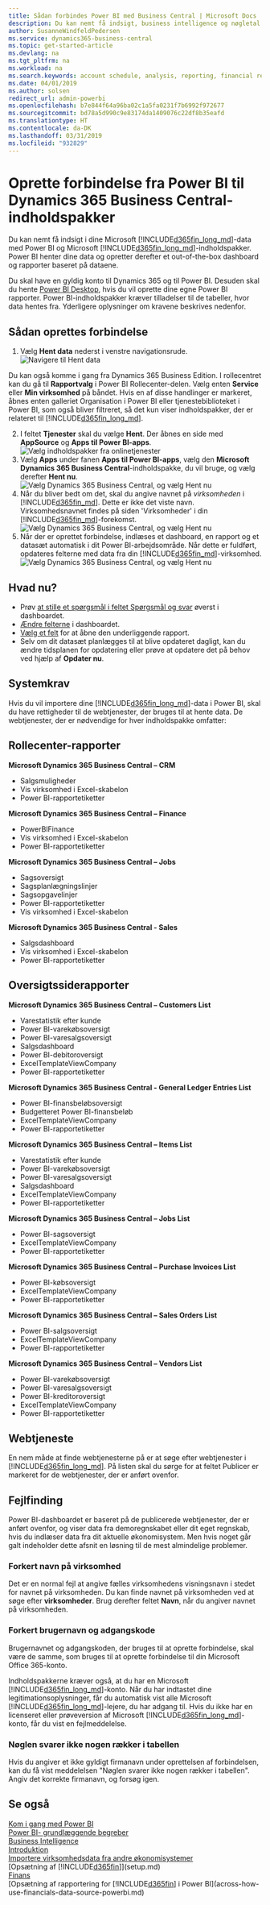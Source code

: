 ```yaml
---
title: Sådan forbindes Power BI med Business Central | Microsoft Docs
description: Du kan nemt få indsigt, business intelligence og nøgletal i dine Business Central-data med Power BI og Business Central-indholdspakker.
author: SusanneWindfeldPedersen
ms.service: dynamics365-business-central
ms.topic: get-started-article
ms.devlang: na
ms.tgt_pltfrm: na
ms.workload: na
ms.search.keywords: account schedule, analysis, reporting, financial report, business intelligence, KPI
ms.date: 04/01/2019
ms.author: solsen
redirect_url: admin-powerbi
ms.openlocfilehash: b7e844f64a96ba02c1a5fa0231f7b6992f972677
ms.sourcegitcommit: bd78a5d990c9e83174da1409076c22df8b35eafd
ms.translationtype: HT
ms.contentlocale: da-DK
ms.lasthandoff: 03/31/2019
ms.locfileid: "932829"
---
```

# <a name="connecting-power-bi-to-dynamics-365-business-central-content-packs"></a>Oprette forbindelse fra Power BI til Dynamics 365 Business Central-indholdspakker
Du kan nemt få indsigt i dine Microsoft [!INCLUDE[d365fin_long_md](includes/d365fin_long_md.md)]-data med Power BI og Microsoft [!INCLUDE[d365fin_long_md](includes/d365fin_long_md.md)]-indholdspakker. Power BI henter dine data og opretter derefter et out-of-the-box dashboard og rapporter baseret på dataene.

Du skal have en gyldig konto til Dynamics 365 og til Power BI. Desuden skal du hente [Power BI Desktop](https://powerbi.microsoft.com/en-us/desktop/), hvis du vil oprette dine egne Power BI rapporter. Power BI-indholdspakker kræver tilladelser til de tabeller, hvor data hentes fra. Yderligere oplysninger om kravene beskrives nedenfor.  

## <a name="how-to-connect"></a>Sådan oprettes forbindelse
1. Vælg **Hent data** nederst i venstre navigationsrude.  
![Navigere til Hent data](./media/across-how-to-connect-powerbi-d365-content-packs/powerbi-get-data.png)

Du kan også komme i gang fra Dynamics 365 Business Edition. I rollecentret kan du gå til **Rapportvalg** i Power BI Rollecenter-delen. Vælg enten **Service** eller **Min virksomhed** på båndet. Hvis en af disse handlinger er markeret, åbnes enten galleriet Organisation i Power BI eller tjenestebiblioteket i Power BI, som også bliver filtreret, så det kun viser indholdspakker, der er relateret til [!INCLUDE[d365fin_long_md](includes/d365fin_long_md.md)].

2. I feltet **Tjenester** skal du vælge **Hent**. Der åbnes en side med **AppSource** og **Apps til Power BI-apps**.  
![Vælg indholdspakker fra onlinetjenester](./media/across-how-to-connect-powerbi-d365-content-packs/powerbi-online-services-get.png)
3. Vælg **Apps** under fanen **Apps til Power BI-apps**, vælg den **Microsoft Dynamics 365 Business Central**-indholdspakke, du vil bruge, og vælg derefter **Hent nu**.  
![Vælg Dynamics 365 Business Central, og vælg Hent nu](./media/across-how-to-connect-powerbi-d365-content-packs/powerbi-dynamics365-for-financials-get-it-now.png)
4. Når du bliver bedt om det, skal du angive navnet på *virksomheden* i [!INCLUDE[d365fin_md](includes/d365fin_long_md.md)]. Dette er ikke det viste navn. Virksomhedsnavnet findes på siden 'Virksomheder' i din [!INCLUDE[d365fin_md](includes/d365fin_long_md.md)]-forekomst. 
![Vælg Dynamics 365 Business Central, og vælg Hent nu](./media/across-how-to-connect-powerbi-d365-content-packs/powerbi-connect-to-d365-finance-and-operations-crm.png)
5. Når der er oprettet forbindelse, indlæses et dashboard, en rapport og et datasæt automatisk i dit Power BI-arbejdsområde. Når dette er fuldført, opdateres felterne med data fra din [!INCLUDE[d365fin_md](includes/d365fin_long_md.md)]-virksomhed.
![Vælg Dynamics 365 Business Central, og vælg Hent nu](./media/across-how-to-connect-powerbi-d365-content-packs/powerbi-workspace-dashboard-report-dataset.png)

## <a name="what-now"></a>Hvad nu?

- Prøv [at stille et spørgsmål i feltet Spørgsmål og svar](https://docs.microsoft.com/en-us/power-bi/service-q-and-a) øverst i dashboardet.
- [Ændre felterne](https://docs.microsoft.com/en-us/power-bi/service-dashboard-edit-tile) i dashboardet.  
- [Vælg et felt](https://docs.microsoft.com/en-us/power-bi/service-dashboard-tiles) for at åbne den underliggende rapport.  
- Selv om dit datasæt planlægges til at blive opdateret dagligt, kan du ændre tidsplanen for opdatering eller prøve at opdatere det på behov ved hjælp af **Opdater nu**.

## <a name="system-requirements"></a>Systemkrav
Hvis du vil importere dine [!INCLUDE[d365fin_long_md](includes/d365fin_long_md.md)]-data i Power BI, skal du have rettigheder til de webtjenester, der bruges til at hente data. De webtjenester, der er nødvendige for hver indholdspakke omfatter:

## <a name="role-center-reports"></a>Rollecenter-rapporter

**Microsoft Dynamics 365 Business Central – CRM**
- Salgsmuligheder
- Vis virksomhed i Excel-skabelon
- Power BI-rapportetiketter

**Microsoft Dynamics 365 Business Central – Finance**
- PowerBIFinance
- Vis virksomhed i Excel-skabelon
- Power BI-rapportetiketter

**Microsoft Dynamics 365 Business Central – Jobs**
- Sagsoversigt
- Sagsplanlægningslinjer
- Sagsopgavelinjer
- Power BI-rapportetiketter
- Vis virksomhed i Excel-skabelon

**Microsoft Dynamics 365 Business Central - Sales**
- Salgsdashboard
- Vis virksomhed i Excel-skabelon
- Power BI-rapportetiketter

## <a name="list-page-reports"></a>Oversigtssiderapporter 

**Microsoft Dynamics 365 Business Central – Customers List**
- Varestatistik efter kunde
- Power BI-varekøbsoversigt
- Power BI-varesalgsoversigt
- Salgsdashboard
- Power BI-debitoroversigt
- ExcelTemplateViewCompany
- Power BI-rapportetiketter 

**Microsoft Dynamics 365 Business Central - General Ledger Entries List**
- Power BI-finansbeløbsoversigt
- Budgetteret Power BI-finansbeløb
- ExcelTemplateViewCompany
- Power BI-rapportetiketter

**Microsoft Dynamics 365 Business Central – Items List**
- Varestatistik efter kunde
- Power BI-varekøbsoversigt
- Power BI-varesalgsoversigt
- Salgsdashboard
- ExcelTemplateViewCompany
- Power BI-rapportetiketter

**Microsoft Dynamics 365 Business Central – Jobs List**
- Power BI-sagsoversigt
- ExcelTemplateViewCompany
- Power BI-rapportetiketter

**Microsoft Dynamics 365 Business Central – Purchase Invoices List**
- Power BI-købsoversigt
- ExcelTemplateViewCompany
- Power BI-rapportetiketter

**Microsoft Dynamics 365 Business Central – Sales Orders List**
- Power BI-salgsoversigt
- ExcelTemplateViewCompany
- Power BI-rapportetiketter


**Microsoft Dynamics 365 Business Central – Vendors List**
- Power BI-varekøbsoversigt
- Power BI-varesalgsoversigt
- Power BI-kreditoroversigt
- ExcelTemplateViewCompany
- Power BI-rapportetiketter

## <a name="web-services"></a>Webtjeneste
En nem måde at finde webtjenesterne på er at søge efter webtjenester i [!INCLUDE[d365fin_long_md](includes/d365fin_long_md.md)]. På listen skal du sørge for at feltet Publicer er markeret for de webtjenester, der er anført ovenfor.

## <a name="troubleshooting"></a>Fejlfinding
Power BI-dashboardet er baseret på de publicerede webtjenester, der er anført ovenfor, og viser data fra demoregnskabet eller dit eget regnskab, hvis du indlæser data fra dit aktuelle økonomisystem. Men hvis noget går galt indeholder dette afsnit en løsning til de mest almindelige problemer.

### <a name="incorrect-company-name"></a>Forkert navn på virksomhed  
Det er en normal fejl at angive fælles virksomhedens visningsnavn i stedet for navnet på virksomheden. Du kan finde navnet på virksomheden ved at søge efter **virksomheder**. Brug derefter feltet **Navn**, når du angiver navnet på virksomheden.

### <a name="incorrect-user-name-and-password"></a>Forkert brugernavn og adgangskode  
Brugernavnet og adgangskoden, der bruges til at oprette forbindelse, skal være de samme, som bruges til at oprette forbindelse til din Microsoft Office 365-konto.  

Indholdspakkerne kræver også, at du har en Microsoft [!INCLUDE[d365fin_long_md](includes/d365fin_long_md.md)]-konto. Når du har indtastet dine legitimationsoplysninger, får du automatisk vist alle Microsoft [!INCLUDE[d365fin_long_md](includes/d365fin_long_md.md)]-lejere, du har adgang til. Hvis du ikke har en licenseret eller prøveversion af Microsoft [!INCLUDE[d365fin_long_md](includes/d365fin_long_md.md)]-konto, får du vist en fejlmeddelelse.

### <a name="the-key-didnt-match-any-rows-in-the-table"></a>Nøglen svarer ikke nogen rækker i tabellen
Hvis du angiver et ikke gyldigt firmanavn under oprettelsen af forbindelsen, kan du få vist meddelelsen "Nøglen svarer ikke nogen rækker i tabellen". Angiv det korrekte firmanavn, og forsøg igen.

## <a name="see-also"></a>Se også
[Kom i gang med Power BI](https://docs.microsoft.com/en-us/power-bi/service-get-started)  
[Power BI- grundlæggende begreber](https://docs.microsoft.com/en-us/power-bi/service-basic-concepts)  
[Business Intelligence](bi.md)  
[Introduktion](product-get-started.md)  
[Importere virksomhedsdata fra andre økonomisystemer](across-import-data-configuration-packages.md)  
[Opsætning af [!INCLUDE[d365fin](includes/d365fin_md.md)]](setup.md)  
[Finans](finance.md)  
[Opsætning af rapportering for [!INCLUDE[d365fin](includes/d365fin_md.md)] i Power BI](across-how-use-financials-data-source-powerbi.md)  

